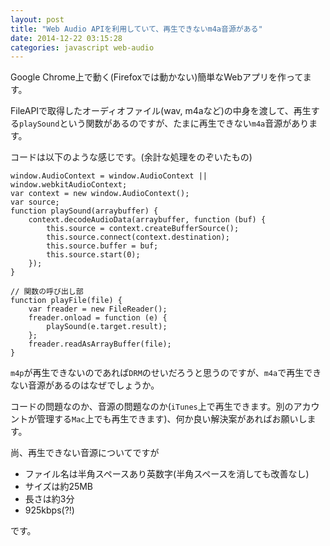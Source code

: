```yaml
---
layout: post
title: "Web Audio APIを利用していて、再生できないm4a音源がある"
date: 2014-12-22 03:15:28
categories: javascript web-audio
---
```

<p>Google Chrome上で動く(Firefoxでは動かない)簡単なWebアプリを作ってます。</p>

<p>FileAPIで取得したオーディオファイル(wav, m4aなど)の中身を渡して、再生する<code>playSound</code>という関数があるのですが、たまに再生できない<code>m4a</code>音源があります。</p>

<p>コードは以下のような感じです。(余計な処理をのぞいたもの)</p>

<pre><code>window.AudioContext = window.AudioContext || window.webkitAudioContext;
var context = new window.AudioContext();
var source;
function playSound(arraybuffer) {
    context.decodeAudioData(arraybuffer, function (buf) {
        this.source = context.createBufferSource();
        this.source.connect(context.destination);
        this.source.buffer = buf;
        this.source.start(0);
    });
}

// 関数の呼び出し部
function playFile(file) {
    var freader = new FileReader();
    freader.onload = function (e) {
        playSound(e.target.result);
    };
    freader.readAsArrayBuffer(file);
}
</code></pre>

<p><code>m4p</code>が再生できないのであれば<code>DRM</code>のせいだろうと思うのですが、<code>m4a</code>で再生できない音源があるのはなぜでしょうか。</p>

<p>コードの問題なのか、音源の問題なのか(<code>iTunes</code>上で再生できます。別のアカウントが管理する<code>Mac</code>上でも再生できます)、何か良い解決案があればお願いします。</p>

<p>尚、再生できない音源についてですが</p>

<ul>
<li>ファイル名は半角スペースあり英数字(半角スペースを消しても改善なし)</li>
<li>サイズは約25MB</li>
<li>長さは約3分</li>
<li>925kbps(?!)</li>
</ul>

<p>です。</p>
